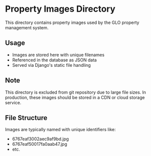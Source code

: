# Property Images Directory

This directory contains property images used by the GLO property management system.

## Usage
- Images are stored here with unique filenames
- Referenced in the database as JSON data
- Served via Django's static file handling

## Note
This directory is excluded from git repository due to large file sizes.
In production, these images should be stored in a CDN or cloud storage service.

## File Structure
Images are typically named with unique identifiers like:
- 6767eaf3002aec9af9bd.jpg
- 6767eaf50017fa0aab47.jpg
- etc.
